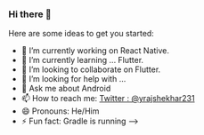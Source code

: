 ### Hi there 👋


Here are some ideas to get you started:

- 🔭 I’m currently working on React Native.
- 🌱 I’m currently learning ... Flutter.
- 👯 I’m looking to collaborate on Flutter.
- 🤔 I’m looking for help with ...
- 💬 Ask me about Android 
- 📫 How to reach me: [Twitter : @yrajshekhar231](https://twitter.com/yrajshekhar231)
- 😄 Pronouns: He/Him
- ⚡ Fun fact: Gradle is running
-->
